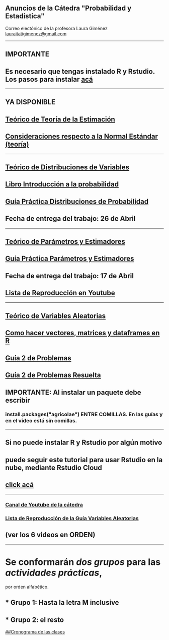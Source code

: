 ## Anuncios de la Cátedra "Probabilidad y Estadística"


Correo electónico de la profesora Laura Giménez
lauraitatigimenez@gmail.com

---
## IMPORTANTE
## Es necesario que tengas instalado R y Rstudio. Los pasos para instalar [acá](https://github.com/industrial-prob-stats/material/blob/master/Instalacion_R_RStudio.pdf)


---
## YA DISPONIBLE

## [Teórico de Teoría de la Estimación](https://github.com/industrial-prob-stats/presentaciones-teoricas/blob/master/Tema%206_Teor%C3%ADa%20de%20la%20Estimaci%C3%B3n.pdf)
## [Consideraciones respecto a la Normal Estándar (teoría)](https://github.com/industrial-prob-stats/presentaciones-teoricas/blob/master/Relacion%20entre%20Normal%20Gral%20y%20la%20Est%C3%A0ndar.pdf) 


---
## [Teórico de Distribuciones de Variables](https://github.com/industrial-prob-stats/presentaciones-teoricas/blob/master/TEMA%205_Dist.de%20variables.pdf)
## [Libro Introducción a la probabilidad](https://github.com/industrial-prob-stats/presentaciones-teoricas/blob/master/Introduccion%20a%20la%20probabilidad.pdf)
## [Guía Práctica Distribuciones de Probabilidad](https://github.com/industrial-prob-stats/material/blob/master/guia4-final.pdf)
## Fecha de entrega del trabajo: 26 de Abril 


---
## [Teórico de Parámetros y Estimadores](https://github.com/industrial-prob-stats/presentaciones-teoricas/blob/master/TEMA%204_ParamyEstim.pdf)
## [Guía Práctica Parámetros y Estimadores](https://github.com/industrial-prob-stats/material/blob/master/guia3-parametros-estimadores.pdf)
## Fecha de entrega del trabajo: 17 de Abril
## [Lista de Reproducción en Youtube](https://www.youtube.com/watch?v=MI3QpnnIRvU&list=PLNwm0SNfmJPiYx7rO_L341pHoB1WK9iB9)

---
## [Teórico de Variables Aleatorias](https://github.com/industrial-prob-stats/presentaciones-teoricas/blob/master/TEMA%203_Variables%20Aleatorias.pdf)
## [Como hacer vectores, matrices y dataframes en R](https://github.com/industrial-prob-stats/material/blob/master/02-tipo_de_datos.pdf)
## [Guía 2 de Problemas](https://github.com/industrial-prob-stats/material/blob/master/guia02-variables-aleatorias.pdf)
## [Guía 2 de Problemas Resuelta](https://github.com/industrial-prob-stats/material/blob/master/02-variables-aleatorias-resuelta.pdf)
## IMPORTANTE: Al instalar un paquete debe escribir
### install.packages("agricolae") ENTRE COMILLAS. En las guías y en el video está sin comillas. 
---
## Si no puede instalar R y Rstudio por algún motivo 
## puede seguir este tutorial para usar Rstudio en la nube, mediante Rstudio Cloud
## [click acá](https://github.com/industrial-prob-stats/material/blob/master/tutorial_rstudio_cloud.pdf) 




---

### [Canal de Youtube de la cátedra](https://www.youtube.com/channel/UCZp-9gLD4Qohn1wNv5jfoNw?view_as=subscriber)
### [Lista de Reproducción de la Guía Variables Aleatorias](https://www.youtube.com/watch?v=CCxVQeVijYo&list=PLNwm0SNfmJPjdkSehOLHPjr3ID2161Er8)
## (ver los 6 videos en ORDEN)


---

# Se conformarán *dos grupos* para las _actividades prácticas_, 
por orden alfabético.

## * Grupo 1: Hasta la letra M inclusive
## * Grupo 2: el resto

[##Cronograma de las clases](https://github.com/industrial-prob-stats/anuncios/blob/master/Cronograma_ProbyEst_Industrial2020.pdf)

